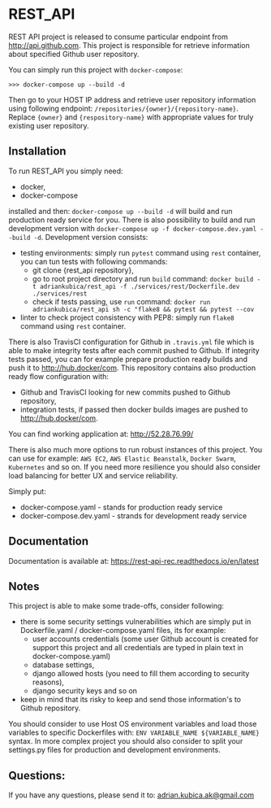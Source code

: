REST_API
========

REST API project is released to consume particular endpoint from http://api.github.com.
This project is responsible for retrieve information about specified Github user repository.

You can simply run this project with `docker-compose`:
``` 
>>> docker-compose up --build -d
```

Then go to your HOST IP address and retrieve user repository information using following endpoint:
`/repositories/{owner}/{repository-name}`. Replace `{owner}` and `{respository-name}` with appropriate values for truly existing user repository.


Installation
------------

To run REST_API you simply need:

- docker,
- docker-compose


installed and then: `docker-compose up --build -d` will build and run production ready service for you.
There is also possibility to build and run development version with `docker-compose up -f docker-compose.dev.yaml --build -d`.
Development version consists:
- testing environments: simply run `pytest` command using `rest` container, you can tun tests with following commands:
    - git clone {rest_api repository},
    - go to root project directory and run `build` command: `docker build -t adriankubica/rest_api -f ./services/rest/Dockerfile.dev ./services/rest`
    - check if tests passing, use `run` command: `docker run adriankubica/rest_api sh -c "flake8 && pytest && pytest --cov`
- linter to check project consistency with PEP8: simply run `flake8` command using `rest` container.

There is also TravisCI configuration for Github in `.travis.yml` file which is able to make integrity tests after each commit pushed to Github.
If integrity tests passed, you can for example prepare production ready builds and push it to http://hub.docker/com.
This repository contains also production ready flow configuration with:
- Github and TravisCI looking for new commits pushed to Github repository,
- integration tests, if passed then docker builds images are pushed to http://hub.docker/com.

You can find working application at: <http://52.28.76.99/>   

There is also much more options to run robust instances of this project.
You can use for example: `AWS EC2`, `AWS Elastic Beanstalk`, `Docker Swarm`, `Kubernetes` and so on.
If you need more resilience you should also consider load balancing for better UX and service reliability.

Simply put:
- docker-compose.yaml - stands for production ready service
- docker-compose.dev.yaml - strands for development ready service


Documentation
-------------

Documentation is available at: <https://rest-api-rec.readthedocs.io/en/latest>

Notes
-----

This project is able to make some trade-offs, consider following:
- there is some security settings vulnerabilities which are simply put in Dockerfile.yaml / docker-compose.yaml files, its for example:
    - user accounts credentials (some user Github account is created for support this project and all credentials are typed in plain text in docker-compose.yaml)
    - database settings,
    - django allowed hosts (you need to fill them according to security reasons),
    - django security keys and so on
- keep in mind that its risky to keep and send those information's to Github repository.

You should consider to use Host OS environment variables and load those variables to specific Dockerfiles with:
`ENV VARIABLE_NAME ${VARIABLE_NAME}` syntax. In more complex project you should also consider to split your settings.py files for production and development environments.


Questions:
----------

If you have any questions, please send it to: <adrian.kubica.ak@gmail.com>
